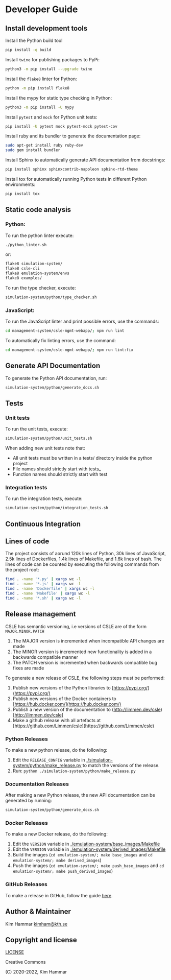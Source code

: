 # Developer Guide

## Install development tools

Install the Python build tool
```bash
pip install -q build
```

Install `twine` for publishing packages to PyPi:
```bash
python3 -m pip install --upgrade twine
```

Install the `flake8` linter for Python:
```bash
python -m pip install flake8
```

Install the mypy for static type checking in Python:
```bash
python3 -m pip install -U mypy
```

Install `pytest` and `mock` for Python unit tests:
```bash
pip install -U pytest mock pytest-mock pytest-cov
```

Install ruby and its bundler to generate the documentation page:
```bash
sudo apt-get install ruby ruby-dev
sudo gem install bundler
```

Install Sphinx to automatically generate API documentation from docstrings: 
```bash
pip install sphinx sphinxcontrib-napoleon sphinx-rtd-theme
```

Install tox for automatically running Python tests in different Python environments:
```bash
pip install tox
```

## Static code analysis

### Python:

To run the python linter execute:
 ```bash
./python_linter.sh 
 ```
or:
```bash
flake8 simulation-system/
flake8 csle-cli
flake8 emulation-system/envs
flake8 examples/
```

To run the type checker, execute:
 ```bash
simulation-system/python/type_checker.sh 
 ```

### JavaScript:
To run the JavaScript linter and print possible errors, use the commands:
```bash
cd management-system/csle-mgmt-webapp/; npm run lint
```
To automatically fix linting errors, use the command:
```bash
cd management-system/csle-mgmt-webapp/; npm run lint:fix
```

## Generate API Documentation

To generate the Python API documentation, run:
```bash
simulation-system/python/generate_docs.sh
```

## Tests

### Unit tests

To run the unit tests, execute:
```bash
simulation-system/python/unit_tests.sh
```

When adding new unit tests note that:

- All unit tests must be written in a tests/ directory inside the python project
- File names should strictly start with tests_
- Function names should strictly start with test

### Integration tests

To run the integration tests, execute:
```bash
simulation-system/python/integration_tests.sh
```

## Continuous Integration

## Lines of code

The project consists of aorund 120k lines of Python, 30k lines of JavaScript, 2.5k lines of Dockerfiles, 
1.4k lines of Makefile, and 1.6k lines of bash. 
The lines of code can be counted by executing the following commands from the project root:
``` bash
find . -name '*.py' | xargs wc -l
find . -name '*.js' | xargs wc -l
find . -name 'Dockerfile' | xargs wc -l
find . -name 'Makefile' | xargs wc -l
find . -name '*.sh' | xargs wc -l
```

## Release management

CSLE has semantic versioning, i.e versions of CSLE are of the form `MAJOR.MINOR.PATCH`

1. The MAJOR version is incremented when incompatible API changes are made
2. The MINOR version is incremented new functionality is added in a backwards compatible manner
3. The PATCH version is incremented when backwards compatible bug fixes are made

To generate a new release of CSLE, the following steps must be performed:

1. Publish new versions of the Python libraries to [https://pypi.org/](https://pypi.org/)
2. Publish new versions of the Docker containers to [https://hub.docker.com/](https://hub.docker.com/)
3. Publish a new version of the documentation to (http://limmen.dev/csle)[http://limmen.dev/csle]
4. Make a github release with all artefacts at [https://github.com/Limmen/csle](https://github.com/Limmen/csle)

### Python Releases

To make a new python release, do the following:

1. Edit the `RELEASE_CONFIG` variable in [./simulation-system/python/make_release.py](./simulation-system/python/make_release.py) to match the versions of the release.
2. Run: `python ./simulation-system/python/make_release.py`

### Documentation Releases

After making a new Python release, the new API documentation can be generated by running:

```bash
simulation-system/python/generate_docs.sh
```

### Docker Releases

To make a new Docker release, do the following:

1. Edit the `VERSION` variable in [./emulation-system/base_images/Makefile](./emulation-system/base_images/Makefile)
2. Edit the `VERSION` variable in [./emulation-system/derived_images/Makefile](./emulation-system/derived_images/Makefile)
3. Build the images (`cd emulation-system/; make base_images` and `cd emulation-system/; make derived_images`)
4. Push the images (`cd emulation-system/; make push_base_images` and `cd emulation-system/; make push_derived_images`)

### GitHub Releases

To make a release in GitHub, follow the guide [here](https://docs.github.com/en/repositories/releasing-projects-on-github/managing-releases-in-a-repository).

## Author & Maintainer

Kim Hammar <kimham@kth.se>

## Copyright and license

[LICENSE](LICENSE.md)

Creative Commons

(C) 2020-2022, Kim Hammar